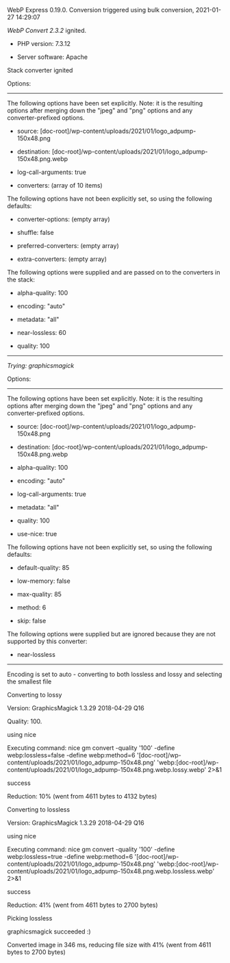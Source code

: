 WebP Express 0.19.0. Conversion triggered using bulk conversion, 2021-01-27 14:29:07

*WebP Convert 2.3.2*  ignited.
- PHP version: 7.3.12
- Server software: Apache

Stack converter ignited

Options:
------------
The following options have been set explicitly. Note: it is the resulting options after merging down the "jpeg" and "png" options and any converter-prefixed options.
- source: [doc-root]/wp-content/uploads/2021/01/logo_adpump-150x48.png
- destination: [doc-root]/wp-content/uploads/2021/01/logo_adpump-150x48.png.webp
- log-call-arguments: true
- converters: (array of 10 items)

The following options have not been explicitly set, so using the following defaults:
- converter-options: (empty array)
- shuffle: false
- preferred-converters: (empty array)
- extra-converters: (empty array)

The following options were supplied and are passed on to the converters in the stack:
- alpha-quality: 100
- encoding: "auto"
- metadata: "all"
- near-lossless: 60
- quality: 100
------------


*Trying: graphicsmagick* 

Options:
------------
The following options have been set explicitly. Note: it is the resulting options after merging down the "jpeg" and "png" options and any converter-prefixed options.
- source: [doc-root]/wp-content/uploads/2021/01/logo_adpump-150x48.png
- destination: [doc-root]/wp-content/uploads/2021/01/logo_adpump-150x48.png.webp
- alpha-quality: 100
- encoding: "auto"
- log-call-arguments: true
- metadata: "all"
- quality: 100
- use-nice: true

The following options have not been explicitly set, so using the following defaults:
- default-quality: 85
- low-memory: false
- max-quality: 85
- method: 6
- skip: false

The following options were supplied but are ignored because they are not supported by this converter:
- near-lossless
------------

Encoding is set to auto - converting to both lossless and lossy and selecting the smallest file

Converting to lossy
Version: GraphicsMagick 1.3.29 2018-04-29 Q16 
Quality: 100. 
using nice
Executing command: nice gm convert -quality '100' -define webp:lossless=false -define webp:method=6 '[doc-root]/wp-content/uploads/2021/01/logo_adpump-150x48.png' 'webp:[doc-root]/wp-content/uploads/2021/01/logo_adpump-150x48.png.webp.lossy.webp' 2>&1
success
Reduction: 10% (went from 4611 bytes to 4132 bytes)

Converting to lossless
Version: GraphicsMagick 1.3.29 2018-04-29 Q16 
using nice
Executing command: nice gm convert -quality '100' -define webp:lossless=true -define webp:method=6 '[doc-root]/wp-content/uploads/2021/01/logo_adpump-150x48.png' 'webp:[doc-root]/wp-content/uploads/2021/01/logo_adpump-150x48.png.webp.lossless.webp' 2>&1
success
Reduction: 41% (went from 4611 bytes to 2700 bytes)

Picking lossless
graphicsmagick succeeded :)

Converted image in 346 ms, reducing file size with 41% (went from 4611 bytes to 2700 bytes)

